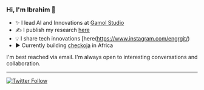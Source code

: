 ### Hi, I'm Ibrahim 👋
 
  * ✨ I lead AI and Innovations at [Gamol Studio](http://gamolstudio.com/)
  * ✍ I publish my research [here](https://ibrahimgbadegesin.blogspot.com/)
  * 💡 I share tech innovations [here(https://www.instagram.com/engrgit/)
  * ▶️ Currently building [checkoja](https://checkoja.blogspot.com/) in Africa

    

I'm best reached via email. I'm always open to interesting conversations and collaboration.

 
---
[![Twitter Follow](https://img.shields.io/twitter/follow/Engrgit?label=Follow&style=social)](https://twitter.com/Engrgit)

